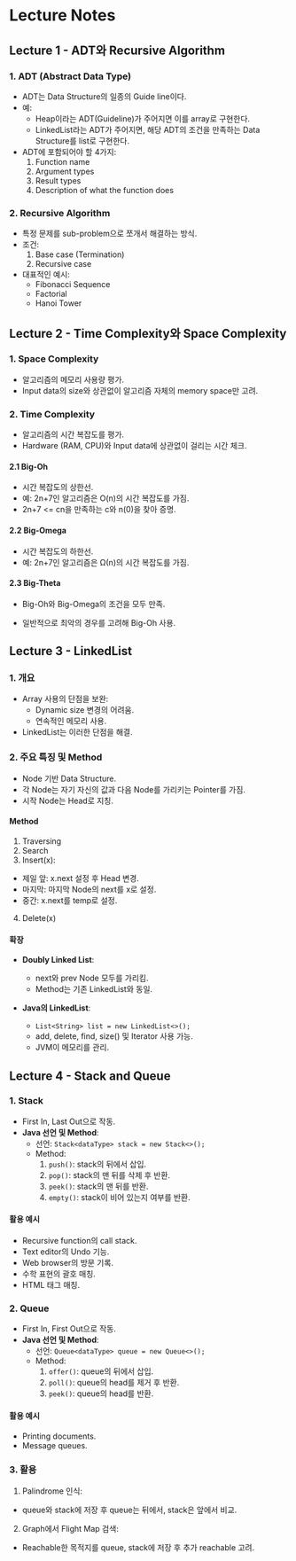 # Lecture Notes

## Lecture 1 - ADT와 Recursive Algorithm

### 1. ADT (Abstract Data Type)
- ADT는 Data Structure의 일종의 Guide line이다.
- 예:
  - Heap이라는 ADT(Guideline)가 주어지면 이를 array로 구현한다.
  - LinkedList라는 ADT가 주어지면, 해당 ADT의 조건을 만족하는 Data Structure를 list로 구현한다.
- ADT에 포함되어야 할 4가지:
  1. Function name
  2. Argument types
  3. Result types
  4. Description of what the function does

### 2. Recursive Algorithm
- 특정 문제를 sub-problem으로 쪼개서 해결하는 방식.
- 조건:
  1. Base case (Termination)
  2. Recursive case
- 대표적인 예시:
  - Fibonacci Sequence
  - Factorial
  - Hanoi Tower

## Lecture 2 - Time Complexity와 Space Complexity

### 1. Space Complexity
- 알고리즘의 메모리 사용량 평가.
- Input data의 size와 상관없이 알고리즘 자체의 memory space만 고려.

### 2. Time Complexity
- 알고리즘의 시간 복잡도를 평가.
- Hardware (RAM, CPU)와 Input data에 상관없이 걸리는 시간 체크.

#### 2.1 Big-Oh
- 시간 복잡도의 상한선.
- 예: 2n+7인 알고리즘은 O(n)의 시간 복잡도를 가짐.
- 2n+7 <= cn을 만족하는 c와 n(0)을 찾아 증명.

#### 2.2 Big-Omega
- 시간 복잡도의 하한선.
- 예: 2n+7인 알고리즘은 Ω(n)의 시간 복잡도를 가짐.

#### 2.3 Big-Theta
- Big-Oh와 Big-Omega의 조건을 모두 만족.

- 일반적으로 최악의 경우를 고려해 Big-Oh 사용.

## Lecture 3 - LinkedList

### 1. 개요
- Array 사용의 단점을 보완:
  - Dynamic size 변경의 어려움.
  - 연속적인 메모리 사용.
- LinkedList는 이러한 단점을 해결.

### 2. 주요 특징 및 Method
- Node 기반 Data Structure.
- 각 Node는 자기 자신의 값과 다음 Node를 가리키는 Pointer를 가짐.
- 시작 Node는 Head로 지칭.

#### Method
1. Traversing
2. Search
3. Insert(x):
  - 제일 앞: x.next 설정 후 Head 변경.
  - 마지막: 마지막 Node의 next를 x로 설정.
  - 중간: x.next를 temp로 설정.
4. Delete(x)

#### 확장
- **Doubly Linked List**:
  - next와 prev Node 모두를 가리킴.
  - Method는 기존 LinkedList와 동일.

- **Java의 LinkedList**:
  - `List<String> list = new LinkedList<>();`
  - add, delete, find, size() 및 Iterator 사용 가능.
  - JVM이 메모리를 관리.

## Lecture 4 - Stack and Queue

### 1. Stack
- First In, Last Out으로 작동.
- **Java 선언 및 Method**:
  - 선언: `Stack<dataType> stack = new Stack<>();`
  - Method:
    1. `push()`: stack의 뒤에서 삽입.
    2. `pop()`: stack의 맨 뒤를 삭제 후 반환.
    3. `peek()`: stack의 맨 뒤를 반환.
    4. `empty()`: stack이 비어 있는지 여부를 반환.

#### 활용 예시
- Recursive function의 call stack.
- Text editor의 Undo 기능.
- Web browser의 방문 기록.
- 수학 표현의 괄호 매칭.
- HTML 태그 매칭.

### 2. Queue
- First In, First Out으로 작동.
- **Java 선언 및 Method**:
  - 선언: `Queue<dataType> queue = new Queue<>();`
  - Method:
    1. `offer()`: queue의 뒤에서 삽입.
    2. `poll()`: queue의 head를 제거 후 반환.
    3. `peek()`: queue의 head를 반환.

#### 활용 예시
- Printing documents.
- Message queues.

### 3. 활용
1. Palindrome 인식:
  - queue와 stack에 저장 후 queue는 뒤에서, stack은 앞에서 비교.
2. Graph에서 Flight Map 검색:
  - Reachable한 목적지를 queue, stack에 저장 후 추가 reachable 고려.
